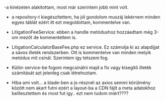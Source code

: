 -a kinézeten alakitottam, most már szerintem jobb mint volt. 

- a repository-t kiegészítettem, ha jól gondolom muszáj lekérnem minden egyes táblát ezért itt ezt megoldottam, kommentelve van.

- LitigationFeeService: ebben a handle metódushoz hozzáadtam még 3-om mezőt de kommenteltem is.

- LitigationCalculatorBaseFee.php ez service. Ez számolja ki az alapdijjat a sávos illeték rendszerben. Ott is kommentelve van minden melyik metódus mit csinál. Szerintem igy tetszeni fog.

- Külön service-be fogom megcsinálni majd a fix vagy kisegítő illeték számitását azt jelenleg csak létrehoztam.

- Hiba ami volt... a blade-ben a js-résznél az axios semmi körülmény között nem akart futni ezért a layout-ba a CDN fájlt a meta adatokhoz beillesztettem és most fut igy.. ezt nem tudom miért????

